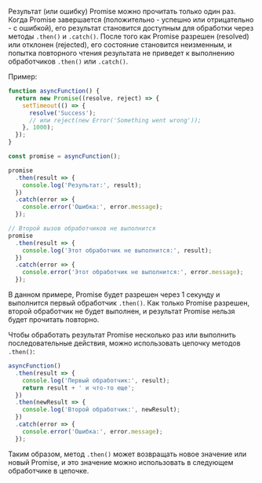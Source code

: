 Результат (или ошибку) Promise можно прочитать только один раз. Когда Promise завершается (положительно - успешно или отрицательно - с ошибкой), его результат становится доступным для обработки через методы `.then()` и `.catch()`. После того как Promise разрешен (resolved) или отклонен (rejected), его состояние становится неизменным, и попытка повторного чтения результата не приведет к выполнению обработчиков `.then()` или `.catch()`.

Пример:

```javascript
function asyncFunction() {
  return new Promise((resolve, reject) => {
    setTimeout(() => {
      resolve('Success');
      // или reject(new Error('Something went wrong'));
    }, 1000);
  });
}

const promise = asyncFunction();

promise
  .then(result => {
    console.log('Результат:', result);
  })
  .catch(error => {
    console.error('Ошибка:', error.message);
  });

// Второй вызов обработчиков не выполнится
promise
  .then(result => {
    console.log('Этот обработчик не выполнится:', result);
  })
  .catch(error => {
    console.error('Этот обработчик не выполнится:', error.message);
  });
```

В данном примере, Promise будет разрешен через 1 секунду и выполнится первый обработчик `.then()`. Как только Promise разрешен, второй обработчик не будет выполнен, и результат Promise нельзя будет прочитать повторно.

Чтобы обработать результат Promise несколько раз или выполнить последовательные действия, можно использовать цепочку методов `.then()`:

```javascript
asyncFunction()
  .then(result => {
    console.log('Первый обработчик:', result);
    return result + ' и что-то еще';
  })
  .then(newResult => {
    console.log('Второй обработчик:', newResult);
  })
  .catch(error => {
    console.error('Ошибка:', error.message);
  });
```

Таким образом, метод `.then()` может возвращать новое значение или новый Promise, и это значение можно использовать в следующем обработчике в цепочке.